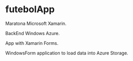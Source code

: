 # futebolApp
Maratona Microsoft Xamarin.

BackEnd Windows Azure.


App with Xamarin Forms.


WindowsForm application to load data into Azure Storage.
